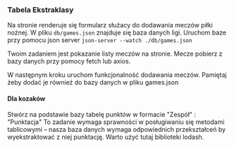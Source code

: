 ### Tabela Ekstraklasy

Na stronie renderuje się formularz służacy do dodawania meczów piłki nożnej.
W pliku `db/games.json` znajduje się baza danych ligi. Uruchom baze przy pomocu json server `json-server --watch ./db/games.json`

Twoim zadaniem jest pokazanie listy meczów na stronie. Mecze pobierz z bazy danych przy pomocy fetch lub axios.

W następnym kroku uruchom funkcjonalność dodawania meczów. Pamiętaj żeby dodać je również do bazy danych w pliku games.json

#### Dla kozaków
Stwórz na podstawie bazy tabelę punktów w formacie
"Zespół" : "Punktacja"
To zadanie wymaga sprawności w posługiwaniu się metodami tablicowymi – nasza baza danych wymaga odpowiednich przekształceń by wyekstraktować z niej punktację. Warto użyć tutaj biblioteki lodash.
